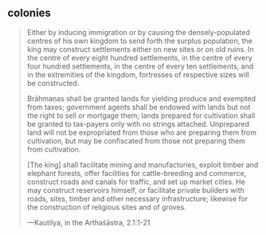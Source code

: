 ## colonies
> Either by inducing immigration or by causing the densely-populated centres of his own kingdom to send forth the surplus population, the king may construct settlements either on new sites or on old ruins. In the centre of every eight hundred settlements, in the centre of every four hundred settlements, in the centre of every ten settlements, and in the extremities of the kingdom, fortresses of respective sizes will be constructed.
> 
> Brāhmaṇas shall be granted lands for yielding produce and exempted from taxes; government agents shall be endowed with lands but not the right to sell or mortgage them; lands prepared for cultivation shall be granted to tax-payers only with no strings attached. Unprepared land will not be expropriated from those who are preparing them from cultivation, but may be confiscated from those not preparing them from cultivation.
> 
> [The king] shall facilitate mining and manufactories, exploit timber and elephant forests, offer facilities for cattle-breeding and commerce, construct roads and canals for traffic, and set up market cities. He may construct reservoirs himself, or facilitate private builders with roads, sites, timber and other necessary infrastructure; likewise for the construction of religious sites and of groves.
> 
> —Kautilya, in the Arthaśāstra, 2.1:1-21